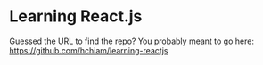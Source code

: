 # Learning React.js

Guessed the URL to find the repo? You probably meant to go here: <https://github.com/hchiam/learning-reactjs>
